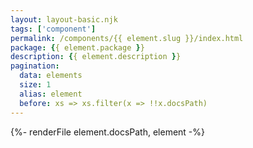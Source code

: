 ```yaml
---
layout: layout-basic.njk
tags: ['component']
permalink: /components/{{ element.slug }}/index.html
package: {{ element.package }}
description: {{ element.description }}
pagination:
  data: elements
  size: 1
  alias: element
  before: xs => xs.filter(x => !!x.docsPath)
---
```

{%- renderFile element.docsPath, element -%}
